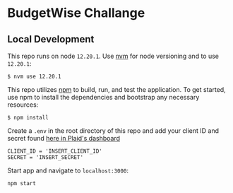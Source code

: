 # BudgetWise Challange

## Local Development

This repo runs on node `12.20.1`. Use [nvm](https://github.com/creationix/nvm) for node versioning and to use `12.20.1`:

```
$ nvm use 12.20.1
```

This repo utilizes [npm](https://www.npmjs.com/) to build, run, and test the application. To get started, use npm to install the dependencies and bootstrap any necessary resources:

```
$ npm install
```

Create a `.env` in the root directory of this repo and add your client ID and secret found [here in Plaid's dashboard](https://dashboard.plaid.com/team/keys)

```
CLIENT_ID = 'INSERT_CLIENT_ID'
SECRET = 'INSERT_SECRET'
```

Start app and navigate to `localhost:3000`:

```
npm start
```
